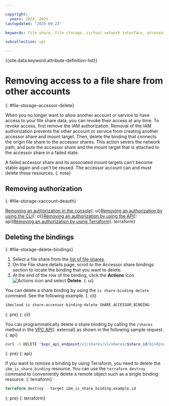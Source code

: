 ```yaml
---

copyright:
  years: 2024, 2025
lastupdated: "2025-09-23"

keywords: file share, file storage, virtual network interface, accessor share, de-auth

subcollection: vpc

---
```


{{site.data.keyword.attribute-definition-list}}

# Removing access to a file share from other accounts
{: #file-storage-accessor-delete}

When you no longer want to allow another account or service to have access to your file share data, you can revoke their access at any time. To revoke access, first remove the IAM authorization. Removal of the IAM authorization prevents the other account or service from creating another accessor share and mount target. Then, delete the binding that connects the origin file share to the accessor shares. This action severs the network path, and puts the accessor share and the mount target that is attached to the accessor share in a failed state.

A failed accessor share and its associated mount targets can't become stable again and can't be reused. The accessor account can and must delete these resources.
{: note}


## Removing authorization
{: #file-storage-xaccount-deauth}

[Removing an authorization in the console](/docs/account?topic=account-serviceauth&interface=ui#remove-auth){: ui}[Removing an authorization by using the CLI](/docs/account?topic=account-serviceauth&interface=cli#remove-auth-cli){: cli}[Removing an authorization by using the API](/docs/account?topic=account-serviceauth&interface=api#remove-auth-api){: api}[Removing an authorization by using Terraform](/docs/account?topic=account-serviceauth&interface=terraform#remove-auth-tf){: terraform}

## Deleting the bindings
{: #file-storage-delete-bindings}

1. Select a file share from the [list of file shares](/docs/vpc?topic=vpc-file-storage-view#file-storage-view-shares-targets-ui).
1. On the File share details page, scroll to the Accessor share bindings section to locate the binding that you want to delete.
1. At the end of the row of the binding, click the **Actions** icon ![Actions icon](../icons/action-menu-icon.svg "Actions") and select **Delete**.
{: ui}

You can delete a share binding by using the `is share-binding-delete` command. See the following example.
{: cli}

```sh
ibmcloud is share-accessor-binding-delete SHARE ACCESSOR_BINDING
```
{: pre}
{: cli}

You can programmatically delete a share binding by calling the `/shares` method in the [VPC API](/apidocs/vpc/latest){: external} as shown in the following sample request.
{: api}

```sh
curl -X DELETE "$vpc_api_endpoint/v1/shares/v1/shares/$share_id/bindings/$binding_id?version=2024-06-21&generation=2"
```
{: pre}
{: api}

If you want to remove a binding by using Terraform, you need to delete the `ibm_is_share_binding` resource. You can use the `terraform destroy` command to conveniently delete a remote object such as a single binding resource.
{: terraform}

```terraform
terraform destroy --target ibm_is_share_binding.example.id
```
{: pre}
{: terraform}
